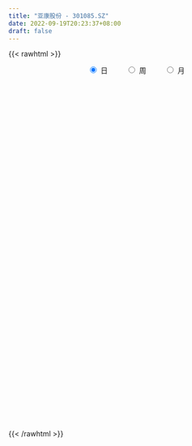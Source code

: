 ```yaml
---
title: "亚康股份 - 301085.SZ"
date: 2022-09-19T20:23:37+08:00
draft: false
---
```

{{< rawhtml >}}
    <div style="text-align: center">
        <label style="padding: 1rem;"><input style="margin-right: .5rem" type="radio" name="period" value="D" checked onclick="period_change(this)">日</label>
        <label style="padding: 1rem;"><input style="margin-right: .5rem" type="radio" name="period" value="W" onclick="period_change(this)">周</label>
        <label style="padding: 1rem;"><input style="margin-right: .5rem" type="radio" name="period" value="M" onclick="period_change(this)">月</label>
    </div>
    <div id="chart" style="height: 700px;"></div> 
    <script type="text/javascript">
        const D_v = [99874.76,77342.04,69188.33,52047.21,66377.95,53849.07,40342.01,49486.24,34693.64,23794.02,30042.54,28851.84,23415.71,23978.86,41734.73,34633.32,45745.28,42918.3,45943.06,81462.56,91824.31,63116.9,43820.34,41044.06,31468.17,25517.75,25558.0,30335.0,33199.98,21737.0,16539.75,71081.47,56413.55,34765.41,24965.0,19736.75,13971.84,14316.99,14549.33,12006.0,16880.69,24234.17,21635.31,36367.76,70436.44,43059.03,37646.92,40660.58,33131.49,25233.78,13856.47,13132.38,11779.38,13976.99,13621.0,14615.27,20503.0,8810.0,12265.0,10597.19,10842.0,10609.0,27987.95,18157.0,40726.06,64920.56,90843.87,68453.13,40843.14,41590.92,47754.0,57021.06,48862.87,43093.84,27239.47,47137.04,38285.26,53139.68,42698.94,29977.45,29497.43,36612.53,47392.06,86279.47,76204.04,149783.79,111577.11,93090.44,64732.29,52654.32,67637.99,53160.55,47450.2,60396.46,31727.04,55593.96,53492.19,51945.03,37108.18,33346.26,73331.56,83079.28,73320.98,63104.33,85225.83,51031.62,39443.4,30658.7,31177.23,19214.76,32578.96,20738.48,20809.0,22126.78,13993.44,22283.65,23890.2,16697.0,11631.81,14692.0,11385.0,16719.0,13082.0,15240.21,27023.87,20540.38,16702.41,18127.96,24958.35,26488.0,16819.72,20628.07,19714.39,35883.16,27524.68,23417.24,25025.0,13874.68,10555.0,12185.0,23758.56,16205.74,87146.55,56948.96,33007.33,40340.99,27016.46,27443.02,24133.19,15963.95,18647.35,17029.65,16422.0,19471.25,18790.97,15447.57,14328.83,9542.81,8379.89,12347.05,14938.0,31915.28,19349.14,18496.11,23592.23,21333.21,12922.29,18441.58,16970.29,16637.5,16874.0,10439.0,11591.0,8825.0,12528.74,7904.9,5935.0,8747.65,6577.98,6287.0,4573.85,5745.98,11133.75,7909.75,12048.56,7299.57,12611.89,7461.07,5256.9,16835.99,10122.0,12881.0,11840.75,7931.0,12280.0,8421.79,7429.65,8824.0,9635.0,44825.13,22380.26,17369.0,13895.12,12190.0,13124.16,8594.0,12404.1,16191.95,9817.0,9448.0,21177.4,16035.29,12313.36,11643.0,8467.0,11967.04,22036.06,16781.5,9853.43,7560.0,8411.36,6387.14,5145.37,5862.17,5230.6,7116.08,5195.0,5484.52]
const D_histogram = [0.0,0.0127635328,-0.1228862753,-0.3001334323,-0.3332950119,-0.4727596226,-0.503900331,-0.4981881397,-0.5802221474,-0.5948446461,-0.522972952,-0.5092304271,-0.4063992849,-0.295589447,-0.1402414792,-0.0107505508,0.1538441346,0.2931716091,0.36912316,0.6277199808,0.9124182315,0.8837658617,0.8866663533,0.7922988318,0.6630810552,0.5753564014,0.4594902535,0.4261005049,0.2805349696,0.1316398182,0.0455989216,0.1641808438,0.2180783446,0.0947315451,-0.0836806395,-0.2838724709,-0.4176508966,-0.4635472911,-0.4617474508,-0.4329235292,-0.3589677657,-0.2151105964,-0.1289416726,0.058521357,0.2363335787,0.1831714714,0.2409646154,0.3143075878,0.2454169576,0.0566057047,-0.0935778971,-0.1757263884,-0.2098867381,-0.2104235809,-0.2232014825,-0.1863137386,-0.251908164,-0.2590228553,-0.2904233867,-0.2696437937,-0.2364169133,-0.1691496848,-0.0236987546,0.0317210539,0.2185484177,0.2859945847,0.6094701864,0.5326237037,0.4418883828,0.4112911667,0.3801251155,0.4342474163,0.0695782332,-0.0000022777,-0.0296745518,0.0738654862,0.130859882,0.2243174514,0.1878001631,0.1293774882,0.0261693151,0.0195801886,0.0170530736,0.4855872092,1.3194318215,1.5690770562,1.7058430973,1.2642997587,0.9253572581,0.6134131635,0.4928898386,0.3290613474,0.1012558152,-0.2927842809,-0.5456934336,-0.6969191368,-0.6842746205,-0.7581993095,-0.8035611821,-0.9952896444,-0.8873617373,-0.6214155476,-0.4948660966,-0.3648291799,-0.0956400509,-0.1034853413,-0.2728361321,-0.3533119561,-0.5236684142,-0.5966466557,-0.8025157101,-0.9124929573,-0.9143170044,-0.967426749,-0.9200569859,-0.8534908307,-0.9059868359,-0.9753231811,-0.9255507727,-0.9311727971,-0.8465680173,-0.7379107492,-0.5977703407,-0.4017612039,-0.2451880754,-0.2543605791,-0.3076464065,-0.4189104527,-0.3797608845,-0.3138920804,-0.3590963259,-0.1988676248,-0.0269519316,0.2046032234,0.3588261396,0.5073685567,0.5712933526,0.6266679273,0.6410816041,0.6627047554,0.730236894,1.1634020708,1.3804598614,1.3186291729,1.1971042277,0.7839828128,0.5174797013,0.3582179009,0.2392436539,0.1205799283,0.0297545596,-0.0331852772,-0.0631466006,-0.0126490107,-0.0279351116,-0.0625283341,-0.166617365,-0.2056823099,-0.1938166572,-0.2165793327,-0.1617184627,-0.049224787,-0.0097775118,0.0418286923,0.1225059712,0.0790498306,0.0741207578,0.0985345718,0.1315392499,0.167260374,0.1143619574,0.0639522653,0.0035593707,-0.0184515375,-0.10200148,-0.1735618711,-0.2117625414,-0.2004035508,-0.2251287687,-0.2534308495,-0.2314976222,-0.1927399092,-0.2075706951,-0.1430582524,-0.0325089778,0.0450146657,0.1289426238,0.149649843,0.129304939,0.2109983119,0.2421175087,0.2916851216,0.2895640147,0.2838527619,0.1364212036,0.0384059886,0.0402322285,0.0757317774,0.1239217848,0.2800037217,0.337260342,0.3492266497,0.2969210766,0.2478778166,0.1760818575,0.1125325832,0.0699905774,0.0063100517,-0.0449596499,-0.1003384356,-0.1468646801,-0.2322936776,-0.2643462568,-0.2166265953,-0.1719691775,-0.1592599499,-0.0781719293,-0.0138193719,-0.0022270238,-0.0134573642,-0.0453930814,-0.103845184,-0.1430693947,-0.1423325877,-0.1551919837,-0.2061778704,-0.2657926612,-0.351335693]
const D_fast = [0.0,0.015954416,-0.1504169609,-0.402697476,-0.5191828086,-0.7768373249,-0.933953116,-1.0527879596,-1.2798775042,-1.4432111644,-1.5020827083,-1.6156477902,-1.6144164693,-1.5775039931,-1.4572163951,-1.3304131043,-1.1273573854,-0.9147370085,-0.7465046676,-0.3309778516,0.181824957,0.3741140525,0.5986811324,0.7023883189,0.7389408061,0.7950552527,0.7940616681,0.8671970458,0.7917652528,0.675780056,0.6011388898,0.760766023,0.8691831099,0.7695191967,0.5701868523,0.2990269032,0.0608357532,-0.100947464,-0.2145844864,-0.2939914472,-0.309777625,-0.2196981048,-0.1657645991,0.0363287697,0.273224386,0.2658551466,0.3838894445,0.5358093138,0.528272923,0.3536130963,0.1800350202,0.0539549318,-0.0326771025,-0.0858198404,-0.1543981127,-0.1640888034,-0.2926602698,-0.3645306749,-0.468537053,-0.5151684084,-0.5410457563,-0.5160659491,-0.3765397075,-0.3131896355,-0.0717251673,0.0672196459,0.5430627941,0.5993722374,0.6191090122,0.6913345878,0.7551998155,0.9178839704,0.5706093456,0.5010282653,0.4639373532,0.5859437627,0.6756531291,0.8251900613,0.8356228138,0.8095445109,0.7128786666,0.7111845873,0.7129207407,1.3028516786,2.4665542462,3.1084687451,3.6716955605,3.5462271616,3.4386239754,3.2800331717,3.2827323065,3.2011691522,2.9986775737,2.5314414074,2.1421088964,1.8166534089,1.6582292701,1.3947547538,1.1485025857,0.7079517122,0.594039185,0.7046314878,0.7074644147,0.7462940364,0.9915731527,0.957856527,0.7202967031,0.5514928901,0.2502193284,0.0280794231,-0.3784185589,-0.7165190455,-0.9469223436,-1.2418887755,-1.4245332589,-1.5713398113,-1.8503325255,-2.1634996659,-2.3451149507,-2.5835301744,-2.7105673989,-2.7863878182,-2.7956899948,-2.700121159,-2.6048450493,-2.6776076978,-2.8078051268,-3.0237967862,-3.0795874392,-3.0921916551,-3.2271699821,-3.1166581872,-2.9514804769,-2.668774516,-2.424845065,-2.1494605086,-1.9427123746,-1.7306708181,-1.5559867402,-1.3686874002,-1.118596038,-0.3945803435,0.1675924124,0.4354190171,0.6131701288,0.3960444172,0.2589112309,0.1892039058,0.1300405723,0.0415218287,-0.0418649001,-0.1131010562,-0.1588490298,-0.1115136925,-0.1337835713,-0.1840088773,-0.3297522495,-0.4202377718,-0.4568262834,-0.5337337921,-0.5193025377,-0.4191150588,-0.3821121616,-0.3200487844,-0.2087450127,-0.2324386957,-0.218837579,-0.169790122,-0.1039006315,-0.0263644138,-0.0506723411,-0.0850939669,-0.1445970188,-0.1712208114,-0.2802711239,-0.3952219828,-0.4863632884,-0.5251051855,-0.6061125956,-0.6977723888,-0.7337135671,-0.7431408313,-0.809864291,-0.7811164113,-0.6786943813,-0.5899170714,-0.4737534573,-0.4156337773,-0.4036524465,-0.2692094957,-0.1775609217,-0.0550720284,0.0151978684,0.0804498061,-0.0328764514,-0.1212901693,-0.1094058723,-0.0549733789,0.0241970746,0.2502799419,0.3918516477,0.4911246178,0.5130493139,0.525975508,0.4982000134,0.4627838849,0.4377395234,0.3756365106,0.3131268965,0.232663502,0.1494210875,0.0059186705,-0.0922204729,-0.0986574602,-0.0969923368,-0.1240980966,-0.0625530583,-0.0016553439,0.0093802482,-0.0052144332,-0.0484984208,-0.1329118194,-0.2079033787,-0.2427497186,-0.2944071106,-0.3969374649,-0.523000421,-0.6963773761]
const D_slow = [0.0,0.0031908832,-0.0275306856,-0.1025640437,-0.1858877967,-0.3040777023,-0.4300527851,-0.55459982,-0.6996553568,-0.8483665183,-0.9791097563,-1.1064173631,-1.2080171844,-1.2819145461,-1.3169749159,-1.3196625536,-1.2812015199,-1.2079086177,-1.1156278277,-0.9586978324,-0.7305932746,-0.5096518091,-0.2879852208,-0.0899105129,0.0758597509,0.2196988513,0.3345714147,0.4410965409,0.5112302833,0.5441402378,0.5555399682,0.5965851792,0.6511047653,0.6747876516,0.6538674917,0.582899374,0.4784866499,0.3625998271,0.2471629644,0.1389320821,0.0491901407,-0.0045875084,-0.0368229266,-0.0221925873,0.0368908073,0.0826836752,0.142924829,0.221501726,0.2828559654,0.2970073916,0.2736129173,0.2296813202,0.1772096357,0.1246037404,0.0688033698,0.0222249352,-0.0407521058,-0.1055078196,-0.1781136663,-0.2455246147,-0.3046288431,-0.3469162643,-0.3528409529,-0.3449106894,-0.290273585,-0.2187749388,-0.0664073922,0.0667485337,0.1772206294,0.2800434211,0.3750747,0.483636554,0.5010311124,0.5010305429,0.493611905,0.5120782765,0.544793247,0.6008726099,0.6478226507,0.6801670227,0.6867093515,0.6916043987,0.6958676671,0.8172644694,1.1471224248,1.5393916888,1.9658524631,2.2819274028,2.5132667174,2.6666200082,2.7898424679,2.8721078047,2.8974217585,2.8242256883,2.6878023299,2.5135725457,2.3425038906,2.1529540632,1.9520637677,1.7032413566,1.4814009223,1.3260470354,1.2023305113,1.1111232163,1.0872132036,1.0613418682,0.9931328352,0.9048048462,0.7738877426,0.6247260787,0.4240971512,0.1959739119,-0.0326053392,-0.2744620265,-0.504476273,-0.7178489806,-0.9443456896,-1.1881764849,-1.419564178,-1.6523573773,-1.8639993816,-2.0484770689,-2.1979196541,-2.2983599551,-2.3596569739,-2.4232471187,-2.5001587203,-2.6048863335,-2.6998265546,-2.7782995747,-2.8680736562,-2.9177905624,-2.9245285453,-2.8733777394,-2.7836712046,-2.6568290654,-2.5140057272,-2.3573387454,-2.1970683444,-2.0313921555,-1.848832932,-1.5579824143,-1.212867449,-0.8832101558,-0.5839340988,-0.3879383956,-0.2585684703,-0.1690139951,-0.1092030816,-0.0790580996,-0.0716194597,-0.079915779,-0.0957024291,-0.0988646818,-0.1058484597,-0.1214805432,-0.1631348845,-0.2145554619,-0.2630096262,-0.3171544594,-0.3575840751,-0.3698902718,-0.3723346498,-0.3618774767,-0.3312509839,-0.3114885263,-0.2929583368,-0.2683246939,-0.2354398814,-0.1936247879,-0.1650342985,-0.1490462322,-0.1481563895,-0.1527692739,-0.1782696439,-0.2216601117,-0.274600747,-0.3247016347,-0.3809838269,-0.4443415393,-0.5022159448,-0.5504009221,-0.6022935959,-0.638058159,-0.6461854035,-0.634931737,-0.6026960811,-0.5652836203,-0.5329573856,-0.4802078076,-0.4196784304,-0.34675715,-0.2743661463,-0.2034029559,-0.169297655,-0.1596961578,-0.1496381007,-0.1307051563,-0.0997247101,-0.0297237797,0.0545913058,0.1418979682,0.2161282373,0.2780976915,0.3221181558,0.3502513017,0.367748946,0.3693264589,0.3580865465,0.3330019376,0.2962857675,0.2382123481,0.1721257839,0.1179691351,0.0749768407,0.0351618533,0.0156188709,0.012164028,0.011607272,0.008242931,-0.0031053394,-0.0290666354,-0.064833984,-0.100417131,-0.1392151269,-0.1907595945,-0.2572077598,-0.3450416831]
const D_data = [['2021-10-18', 42.77, 35.45, 35.44, 42.77],['2021-10-19', 33.11, 35.65, 32.71, 36.1],['2021-10-20', 36.0, 33.41, 33.33, 36.8],['2021-10-21', 31.89, 31.86, 31.52, 33.0],['2021-10-22', 31.99, 32.82, 31.8, 34.13],['2021-10-25', 31.77, 30.66, 30.44, 31.78],['2021-10-26', 30.32, 31.11, 30.31, 31.71],['2021-10-27', 30.63, 31.03, 29.45, 31.45],['2021-10-28', 30.51, 29.2, 29.12, 31.02],['2021-10-29', 29.07, 29.2, 29.07, 29.95],['2021-11-01', 29.28, 29.86, 28.64, 29.9],['2021-11-02', 29.72, 28.8, 28.74, 30.2],['2021-11-03', 28.89, 29.7, 28.89, 29.98],['2021-11-04', 29.69, 29.92, 29.55, 30.25],['2021-11-05', 29.96, 30.84, 29.95, 31.3],['2021-11-08', 31.61, 31.04, 30.17, 31.76],['2021-11-09', 30.92, 32.15, 30.66, 32.76],['2021-11-10', 32.0, 32.66, 31.31, 32.76],['2021-11-11', 32.0, 32.55, 31.68, 33.54],['2021-11-12', 32.38, 36.0, 32.38, 36.83],['2021-11-15', 37.82, 38.3, 36.9, 43.01],['2021-11-16', 38.33, 35.7, 35.66, 38.89],['2021-11-17', 35.02, 36.68, 35.02, 37.49],['2021-11-18', 36.16, 35.86, 35.84, 38.09],['2021-11-19', 35.87, 35.4, 35.08, 36.58],['2021-11-22', 35.7, 35.85, 35.11, 36.28],['2021-11-23', 36.02, 35.4, 35.1, 36.35],['2021-11-24', 35.6, 36.44, 35.18, 36.51],['2021-11-25', 36.62, 34.9, 34.85, 36.69],['2021-11-26', 34.61, 34.3, 34.2, 35.33],['2021-11-29', 34.31, 34.6, 34.02, 34.78],['2021-11-30', 35.53, 37.42, 35.08, 38.75],['2021-12-01', 36.88, 37.32, 36.6, 38.7],['2021-12-02', 36.57, 35.13, 35.13, 37.49],['2021-12-03', 35.04, 33.72, 33.68, 35.38],['2021-12-06', 33.8, 32.36, 32.11, 33.9],['2021-12-07', 32.5, 32.08, 31.74, 32.78],['2021-12-08', 32.2, 32.4, 31.83, 32.68],['2021-12-09', 32.6, 32.55, 32.49, 33.25],['2021-12-10', 32.2, 32.64, 32.12, 32.93],['2021-12-13', 32.66, 33.18, 32.5, 33.37],['2021-12-14', 33.1, 34.42, 32.86, 34.42],['2021-12-15', 34.18, 34.18, 33.88, 34.88],['2021-12-16', 34.1, 36.16, 34.01, 36.18],['2021-12-17', 36.93, 37.15, 36.23, 41.02],['2021-12-20', 35.56, 34.77, 34.51, 36.21],['2021-12-21', 35.0, 36.36, 34.68, 37.0],['2021-12-22', 35.97, 37.16, 35.88, 37.97],['2021-12-23', 36.55, 35.65, 35.62, 37.1],['2021-12-24', 36.2, 33.61, 33.5, 36.5],['2021-12-27', 33.17, 33.2, 32.68, 33.58],['2021-12-28', 32.96, 33.35, 32.96, 33.69],['2021-12-29', 33.19, 33.51, 32.71, 33.72],['2021-12-30', 33.45, 33.69, 33.41, 34.42],['2021-12-31', 33.6, 33.34, 33.21, 34.29],['2022-01-04', 33.4, 33.87, 33.25, 34.13],['2022-01-05', 33.86, 32.33, 31.99, 33.98],['2022-01-06', 32.01, 32.65, 32.01, 32.82],['2022-01-07', 32.66, 32.0, 31.91, 32.95],['2022-01-10', 32.12, 32.37, 31.12, 32.39],['2022-01-11', 32.6, 32.43, 32.24, 32.99],['2022-01-12', 32.46, 32.92, 32.39, 33.02],['2022-01-13', 33.25, 34.35, 33.04, 34.5],['2022-01-14', 33.9, 33.72, 33.5, 34.47],['2022-01-17', 33.87, 36.08, 33.72, 36.84],['2022-01-18', 37.45, 35.44, 35.15, 38.67],['2022-01-19', 34.19, 40.05, 34.06, 41.6],['2022-01-20', 39.0, 36.16, 36.0, 39.25],['2022-01-21', 36.0, 35.94, 35.54, 37.55],['2022-01-24', 35.44, 36.74, 35.44, 38.38],['2022-01-25', 36.69, 36.93, 34.82, 38.54],['2022-01-26', 36.96, 38.45, 35.9, 39.1],['2022-01-27', 37.7, 32.63, 32.6, 37.7],['2022-01-28', 32.63, 35.25, 32.63, 36.18],['2022-02-07', 36.03, 35.54, 34.5, 36.5],['2022-02-08', 35.33, 37.5, 34.03, 37.87],['2022-02-09', 37.52, 37.51, 36.62, 37.94],['2022-02-10', 37.32, 38.6, 36.98, 39.4],['2022-02-11', 38.1, 37.38, 36.16, 38.26],['2022-02-14', 36.85, 37.07, 35.9, 37.29],['2022-02-15', 38.05, 36.23, 36.2, 38.88],['2022-02-16', 36.33, 37.26, 35.68, 37.62],['2022-02-17', 36.7, 37.4, 36.25, 38.88],['2022-02-18', 38.28, 44.88, 37.93, 44.88],['2022-02-21', 52.91, 53.86, 51.11, 53.86],['2022-02-22', 54.0, 50.83, 49.56, 59.61],['2022-02-23', 48.86, 52.03, 48.0, 54.99],['2022-02-24', 49.38, 45.45, 44.0, 49.98],['2022-02-25', 46.6, 45.84, 45.8, 48.55],['2022-02-28', 44.73, 45.4, 44.73, 47.0],['2022-03-01', 45.01, 47.46, 44.8, 48.37],['2022-03-02', 45.2, 46.88, 44.65, 48.0],['2022-03-03', 46.58, 45.6, 44.68, 46.79],['2022-03-04', 44.99, 42.16, 41.22, 45.08],['2022-03-07', 41.99, 42.23, 41.4, 42.47],['2022-03-08', 42.12, 42.28, 41.97, 44.43],['2022-03-09', 41.0, 43.75, 39.6, 43.87],['2022-03-10', 44.56, 42.24, 41.6, 44.79],['2022-03-11', 40.48, 41.94, 40.0, 42.23],['2022-03-14', 41.94, 39.0, 39.0, 41.94],['2022-03-15', 40.0, 42.0, 39.26, 45.6],['2022-03-16', 42.22, 44.59, 41.95, 45.43],['2022-03-17', 43.86, 43.64, 42.81, 45.15],['2022-03-18', 42.82, 44.2, 40.61, 44.44],['2022-03-21', 44.14, 47.0, 43.65, 47.0],['2022-03-22', 45.7, 44.31, 44.03, 45.88],['2022-03-23', 44.0, 41.8, 41.68, 44.0],['2022-03-24', 41.8, 42.12, 41.23, 43.25],['2022-03-25', 41.94, 40.08, 40.01, 42.48],['2022-03-28', 39.85, 40.29, 39.01, 40.7],['2022-03-29', 39.91, 37.38, 37.11, 40.36],['2022-03-30', 37.0, 37.08, 36.6, 37.78],['2022-03-31', 36.68, 37.41, 36.12, 38.0],['2022-04-01', 36.85, 35.84, 35.65, 36.99],['2022-04-06', 35.86, 36.27, 35.55, 36.59],['2022-04-07', 36.78, 36.02, 36.01, 37.48],['2022-04-08', 35.73, 33.74, 33.7, 35.9],['2022-04-11', 33.5, 32.29, 32.0, 33.67],['2022-04-12', 32.5, 32.78, 31.9, 32.85],['2022-04-13', 32.56, 31.24, 31.24, 32.67],['2022-04-14', 31.96, 31.62, 31.6, 32.37],['2022-04-15', 31.22, 31.53, 30.5, 32.3],['2022-04-18', 31.05, 31.76, 30.0, 31.92],['2022-04-19', 31.76, 32.65, 31.63, 32.65],['2022-04-20', 33.64, 32.52, 32.5, 34.49],['2022-04-21', 31.78, 30.3, 30.0, 32.07],['2022-04-22', 30.3, 29.0, 29.0, 30.82],['2022-04-25', 28.8, 27.17, 27.17, 29.5],['2022-04-26', 29.49, 28.16, 27.28, 29.49],['2022-04-27', 27.13, 28.11, 25.65, 28.5],['2022-04-28', 27.4, 26.1, 26.1, 27.6],['2022-04-29', 26.59, 28.35, 26.59, 28.48],['2022-05-05', 28.35, 28.89, 27.2, 29.11],['2022-05-06', 27.86, 30.39, 27.4, 31.5],['2022-05-09', 30.58, 30.29, 30.28, 31.55],['2022-05-10', 29.43, 31.0, 29.29, 31.16],['2022-05-11', 30.88, 30.58, 30.51, 31.76],['2022-05-12', 30.12, 30.93, 30.12, 31.23],['2022-05-13', 30.87, 30.79, 30.26, 31.2],['2022-05-16', 31.02, 31.2, 30.3, 31.25],['2022-05-17', 31.2, 32.3, 30.55, 32.36],['2022-05-18', 38.76, 38.76, 38.76, 38.76],['2022-05-19', 38.0, 38.64, 37.0, 42.94],['2022-05-20', 37.48, 36.5, 36.03, 38.1],['2022-05-23', 36.87, 36.16, 35.61, 36.88],['2022-05-24', 34.99, 31.78, 31.77, 35.01],['2022-05-25', 32.22, 32.25, 31.9, 33.0],['2022-05-26', 32.26, 32.76, 31.5, 32.99],['2022-05-27', 32.85, 32.73, 31.77, 32.85],['2022-05-30', 32.46, 32.22, 31.87, 32.72],['2022-05-31', 32.01, 32.05, 30.68, 32.28],['2022-06-01', 32.21, 31.97, 31.67, 32.69],['2022-06-02', 32.0, 32.08, 31.17, 32.34],['2022-06-06', 32.25, 33.1, 32.08, 33.27],['2022-06-07', 33.05, 32.34, 31.81, 33.05],['2022-06-08', 32.35, 31.91, 31.0, 32.7],['2022-06-09', 32.04, 30.55, 30.39, 32.04],['2022-06-10', 30.31, 30.8, 30.25, 30.95],['2022-06-13', 30.58, 31.17, 30.38, 31.25],['2022-06-14', 31.02, 30.5, 29.51, 31.22],['2022-06-15', 30.59, 31.36, 30.37, 31.49],['2022-06-16', 32.23, 32.4, 31.4, 32.98],['2022-06-17', 31.5, 31.82, 31.4, 32.39],['2022-06-20', 31.8, 32.18, 31.38, 32.5],['2022-06-21', 32.18, 32.92, 31.5, 32.92],['2022-06-22', 32.96, 31.5, 31.5, 33.38],['2022-06-23', 31.68, 31.87, 31.41, 32.48],['2022-06-24', 32.3, 32.32, 32.12, 32.78],['2022-06-27', 32.48, 32.64, 31.98, 32.7],['2022-06-28', 32.41, 32.95, 32.13, 33.13],['2022-06-29', 32.98, 31.88, 31.88, 33.18],['2022-06-30', 31.92, 31.68, 31.58, 32.34],['2022-07-01', 31.67, 31.26, 31.05, 32.22],['2022-07-04', 31.35, 31.49, 30.7, 31.56],['2022-07-05', 31.4, 30.36, 30.02, 31.58],['2022-07-06', 30.2, 29.95, 29.77, 30.55],['2022-07-07', 29.94, 29.88, 29.68, 30.16],['2022-07-08', 29.89, 30.22, 29.89, 30.7],['2022-07-11', 30.32, 29.51, 29.26, 30.65],['2022-07-12', 29.17, 29.07, 28.61, 29.53],['2022-07-13', 29.09, 29.42, 28.6, 29.56],['2022-07-14', 29.4, 29.55, 29.0, 29.68],['2022-07-15', 29.54, 28.7, 28.39, 29.66],['2022-07-18', 28.7, 29.6, 28.7, 29.8],['2022-07-19', 29.58, 30.49, 29.38, 30.5],['2022-07-20', 30.69, 30.5, 30.13, 30.85],['2022-07-21', 30.5, 31.0, 30.39, 31.2],['2022-07-22', 31.0, 30.52, 30.15, 31.13],['2022-07-25', 30.88, 30.04, 29.96, 31.09],['2022-07-26', 30.6, 31.55, 30.1, 31.97],['2022-07-27', 31.65, 31.34, 31.25, 31.85],['2022-07-28', 31.5, 31.95, 31.37, 31.98],['2022-07-29', 31.98, 31.62, 31.5, 32.68],['2022-08-01', 31.55, 31.75, 31.0, 31.95],['2022-08-02', 31.45, 29.7, 29.31, 31.66],['2022-08-03', 29.81, 29.7, 29.61, 30.6],['2022-08-04', 30.1, 30.7, 30.01, 30.76],['2022-08-05', 30.88, 31.25, 30.6, 31.3],['2022-08-08', 31.33, 31.7, 30.93, 31.74],['2022-08-09', 32.3, 33.76, 31.91, 34.03],['2022-08-10', 33.2, 33.35, 33.0, 33.79],['2022-08-11', 33.66, 33.26, 33.08, 33.88],['2022-08-12', 33.26, 32.63, 32.58, 33.53],['2022-08-15', 32.42, 32.65, 32.1, 32.96],['2022-08-16', 32.77, 32.25, 32.25, 32.9],['2022-08-17', 32.45, 32.15, 31.93, 32.48],['2022-08-18', 32.13, 32.25, 31.32, 32.35],['2022-08-19', 32.1, 31.78, 31.74, 32.77],['2022-08-22', 31.63, 31.66, 31.12, 32.1],['2022-08-23', 31.45, 31.31, 30.88, 31.79],['2022-08-24', 31.31, 31.09, 30.32, 31.99],['2022-08-25', 31.02, 30.13, 29.8, 31.22],['2022-08-26', 30.19, 30.31, 30.19, 31.09],['2022-08-29', 29.85, 31.18, 29.7, 31.4],['2022-08-30', 31.18, 31.25, 30.93, 31.78],['2022-08-31', 31.1, 30.88, 30.65, 31.86],['2022-09-01', 30.75, 31.9, 30.75, 32.29],['2022-09-02', 31.79, 32.05, 31.52, 32.5],['2022-09-05', 32.02, 31.59, 31.26, 32.11],['2022-09-06', 31.48, 31.3, 31.04, 31.65],['2022-09-07', 31.35, 30.9, 30.71, 31.38],['2022-09-08', 31.1, 30.26, 30.2, 31.1],['2022-09-09', 30.23, 30.13, 29.95, 30.6],['2022-09-13', 30.13, 30.4, 30.13, 30.98],['2022-09-14', 30.09, 30.06, 29.69, 30.2],['2022-09-15', 30.38, 29.24, 28.99, 30.39],['2022-09-16', 29.24, 28.61, 28.61, 29.78],['2022-09-19', 28.65, 27.6, 27.43, 28.65]]
const W_v = [364830.29,202164.98,148023.68,250702.52,271273.78,136347.73,203765.18,74580.91,169554.37,179731.8,66366.22,56193.27,78193.14,305786.76,238322.69,208500.39,229758.94,495387.67,281299.52,229866.4,326182.41,237536.78,115467.98,60167.29,71124.81,92588.87,107022.1,55597.55,100396.6,196244.81,151940.99,68062.95,77581.43,86929.36,94785.42,72511.79,43941.29,34318.56,47330.84,56936.64,44886.44,108104.51,62504.21,68791.05,70894.6,37357.3,23403.85,5484.52]
const W_histogram = [0.0,-0.231019943,-0.2585208107,0.068209174,0.2320912626,0.2528746601,0.2154859029,0.1111959787,0.3269280519,0.2174573525,0.1180826219,-0.038308798,-0.0268695127,0.121133214,0.1609872237,0.3105653892,0.8630684087,1.2198191707,1.1362805707,0.9993756635,0.9921885972,0.6572648248,0.1253231328,-0.3659361481,-0.8121297591,-1.2252575194,-1.4732335873,-1.4296691459,-1.3070589446,-0.7994809753,-0.6803900171,-0.6103762783,-0.6136073831,-0.5143983947,-0.388195407,-0.3503596521,-0.367819286,-0.4488158794,-0.3512162936,-0.1919406392,-0.095731607,0.067804155,0.1224982624,0.0662592239,0.1481412647,0.0783922368,-0.0573914543,-0.1947685723]
const W_fast = [0.0,-0.2887749288,-0.3809059991,-0.0371237209,0.1847811833,0.2687832458,0.2852659643,0.2087750348,0.5062391209,0.4511327597,0.3812786845,0.2153100652,0.2200319723,0.3983180024,0.478418818,0.7056383309,1.4739084526,2.1356140072,2.3361455499,2.4490845585,2.6899446416,2.5193370754,2.0187261665,1.4359828486,0.7867567978,0.0673146578,-0.5489698071,-0.862822652,-1.066977187,-0.7592694615,-0.8102760075,-0.8928563384,-1.0494892889,-1.0788798992,-1.0497257632,-1.0994799214,-1.2088943767,-1.40209494,-1.3922994276,-1.281008933,-1.2087328026,-1.0282460018,-0.9429273289,-0.9826015614,-0.8636842044,-0.9138351731,-1.0639667278,-1.2500359888]
const W_slow = [0.0,-0.0577549858,-0.1223851884,-0.1053328949,-0.0473100793,0.0159085857,0.0697800614,0.0975790561,0.1793110691,0.2336754072,0.2631960627,0.2536188632,0.246901485,0.2771847885,0.3174315944,0.3950729417,0.6108400439,0.9157948365,1.1998649792,1.4497088951,1.6977560444,1.8620722506,1.8934030338,1.8019189967,1.5988865569,1.2925721771,0.9242637803,0.5668464938,0.2400817577,0.0402115138,-0.1298859905,-0.28248006,-0.4358819058,-0.5644815045,-0.6615303562,-0.7491202693,-0.8410750908,-0.9532790606,-1.041083134,-1.0890682938,-1.1130011956,-1.0960501568,-1.0654255912,-1.0488607853,-1.0118254691,-0.9922274099,-1.0065752735,-1.0552674165]
const W_data = [['2021-10-22', 42.77, 32.82, 31.52, 42.77],['2021-10-29', 31.77, 29.2, 29.07, 31.78],['2021-11-05', 29.28, 30.84, 28.64, 31.3],['2021-11-12', 31.61, 36.0, 30.17, 36.83],['2021-11-19', 37.82, 35.4, 35.02, 43.01],['2021-11-26', 35.7, 34.3, 34.2, 36.69],['2021-12-03', 34.31, 33.72, 33.68, 38.75],['2021-12-10', 33.8, 32.64, 31.74, 33.9],['2021-12-17', 32.66, 37.15, 32.5, 41.02],['2021-12-24', 35.56, 33.61, 33.5, 37.97],['2021-12-31', 33.17, 33.34, 32.68, 34.42],['2022-01-07', 33.4, 32.0, 31.91, 34.13],['2022-01-14', 32.12, 33.72, 31.12, 34.5],['2022-01-21', 33.87, 35.94, 33.72, 41.6],['2022-01-28', 35.44, 35.25, 32.6, 39.1],['2022-02-11', 36.03, 37.38, 34.03, 39.4],['2022-02-18', 36.85, 44.88, 35.68, 44.88],['2022-02-25', 52.91, 45.84, 44.0, 59.61],['2022-03-04', 44.73, 42.16, 41.22, 48.37],['2022-03-11', 41.99, 41.94, 39.6, 44.79],['2022-03-18', 41.94, 44.2, 39.0, 45.6],['2022-03-25', 44.14, 40.08, 40.01, 47.0],['2022-04-01', 39.85, 35.84, 35.65, 40.7],['2022-04-08', 35.86, 33.74, 33.7, 37.48],['2022-04-15', 33.5, 31.53, 30.5, 33.67],['2022-04-22', 31.05, 29.0, 29.0, 34.49],['2022-04-29', 28.8, 28.35, 25.65, 29.5],['2022-05-06', 28.35, 30.39, 27.2, 31.5],['2022-05-13', 30.58, 30.79, 29.29, 31.76],['2022-05-20', 31.02, 36.5, 30.3, 42.94],['2022-05-27', 36.87, 32.73, 31.5, 36.88],['2022-06-02', 32.46, 32.08, 30.68, 32.72],['2022-06-10', 32.25, 30.8, 30.25, 33.27],['2022-06-17', 30.58, 31.82, 29.51, 32.98],['2022-06-24', 31.8, 32.32, 31.38, 33.38],['2022-07-01', 32.48, 31.26, 31.05, 33.18],['2022-07-08', 31.35, 30.22, 29.68, 31.58],['2022-07-15', 30.32, 28.7, 28.39, 30.65],['2022-07-22', 28.7, 30.52, 28.7, 31.2],['2022-07-29', 30.88, 31.62, 29.96, 32.68],['2022-08-05', 31.55, 31.25, 29.31, 31.95],['2022-08-12', 31.33, 32.63, 30.93, 34.03],['2022-08-19', 32.42, 31.78, 31.32, 32.96],['2022-08-26', 31.63, 30.31, 29.8, 32.1],['2022-09-02', 29.85, 32.05, 29.7, 32.5],['2022-09-09', 32.02, 30.13, 29.95, 32.11],['2022-09-16', 30.13, 28.61, 28.61, 30.98],['2022-09-23', 28.65, 27.6, 27.43, 28.65]]
const M_v = [566995.27,893968.9300000001,606377.26,678495.8600000001,986301.3199999999,1115571.99,353029.85,538791.2500000001,353668.65,194118.33,316363.25,105063.23]
const M_histogram = [0.0,0.5245811966,0.5643074196,0.6790350596,1.3590678139,1.1970244093,0.444665404,0.1750478267,-0.0379998381,-0.1845521818,-0.3247194102,-0.6148935392]
const M_fast = [0.0,0.6557264957,0.8365295736,1.1210159785,2.1408156863,2.2780283841,1.6368357298,1.4109801091,1.1884324848,0.9957420956,0.7743950146,0.3304975009]
const M_slow = [0.0,0.1311452991,0.272222154,0.4419809189,0.7817478724,1.0810039748,1.1921703258,1.2359322824,1.2264323229,1.1802942774,1.0991144249,0.9453910401]
const M_data = [['2021-10-29', 42.77, 29.2, 29.07, 42.77],['2021-11-30', 29.28, 37.42, 28.64, 43.01],['2021-12-31', 36.88, 33.34, 31.74, 41.02],['2022-01-28', 33.4, 35.25, 31.12, 41.6],['2022-02-28', 36.03, 45.4, 34.03, 59.61],['2022-03-31', 45.01, 37.41, 36.12, 48.37],['2022-04-29', 36.85, 28.35, 25.65, 37.48],['2022-05-31', 28.35, 32.05, 27.2, 42.94],['2022-06-30', 32.21, 31.68, 29.51, 33.38],['2022-07-29', 31.67, 31.62, 28.39, 32.68],['2022-08-31', 31.55, 30.88, 29.31, 34.03],['2022-09-30', 30.75, 27.6, 27.43, 32.5]]
        const D_a = [null,null,null,null,null,null,null,null,null,null,28.64,null,null,null,null,null,null,null,null,null,43.01,null,null,null,null,null,null,null,null,null,null,null,null,null,null,null,31.74,null,null,null,null,null,null,null,41.02,null,null,null,null,null,null,null,null,null,null,null,null,null,null,31.12,null,null,null,null,null,null,41.6,null,null,null,null,null,32.6,null,null,null,null,39.4,null,null,null,35.68,null,null,null,null,null,null,null,null,48.37,null,null,null,null,null,null,null,null,39.0,null,null,null,null,47.0,null,null,null,null,null,null,null,null,null,null,null,null,null,null,null,null,null,null,null,null,null,null,null,null,25.65,null,null,null,null,null,null,null,null,null,null,null,null,42.94,null,null,null,null,null,null,null,null,null,null,null,null,null,null,null,null,29.51,null,null,null,null,null,33.38,null,null,null,null,null,null,null,null,null,null,null,null,null,null,null,null,28.39,null,null,null,null,null,null,null,null,null,null,null,null,null,null,null,null,34.03,null,null,null,null,null,null,null,null,null,null,null,null,null,29.7,null,null,null,32.5,null,null,null,null,29.95,null,null,null,null,null]
const W_a = [null,null,28.64,null,null,null,null,null,null,null,null,null,null,null,null,null,null,59.61,null,null,null,null,null,null,null,null,25.65,null,null,null,null,null,null,null,33.38,null,null,null,null,null,29.31,null,null,null,null,32.11,null,null]
const M_a = [null,null,null,null,59.61,null,null,null,null,null,null,null]
        const D_b = [[{ coord: ['2021-11-01', 41.02] }, { coord: ['2022-09-02', 31.74] }]]
const W_b = [[{ coord: ['2021-11-05', 33.38] }, { coord: ['2022-08-05', 28.64] }]]
const M_b = []
    </script>
{{< /rawhtml >}}